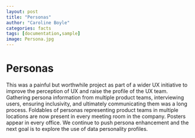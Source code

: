 ```yaml
---
layout: post
title: "Personas"
author: "Caroline Boyle"
categories: facts
tags: [documentation,sample]
image: Persona.jpg
---
```


# Personas
This was a painful but worthwhile project as part of a wider UX initiative to improve the perception of UX and raise the profile of the UX team. Gathering persona information from multiple product teams, interviewing users, ensuring inclusivity, and ultimately communicating them was a long process. 
Foldables of personas representing product teams in multiple locations are now present in every meeting room in the company. Posters appear in every office. We continue to push persona enhancement and the next goal is to explore the use of data personality profiles. 
